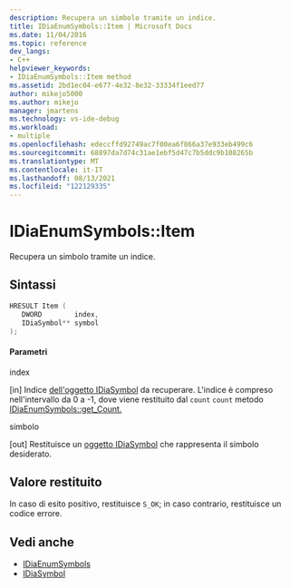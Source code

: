 ```yaml
---
description: Recupera un simbolo tramite un indice.
title: IDiaEnumSymbols::Item | Microsoft Docs
ms.date: 11/04/2016
ms.topic: reference
dev_langs:
- C++
helpviewer_keywords:
- IDiaEnumSymbols::Item method
ms.assetid: 2bd1ec04-e677-4e32-8e32-33334f1eed77
author: mikejo5000
ms.author: mikejo
manager: jmartens
ms.technology: vs-ide-debug
ms.workload:
- multiple
ms.openlocfilehash: edeccffd92749ac7f00ea6f866a37e933eb499c6
ms.sourcegitcommit: 68897da7d74c31ae1ebf5d47c7b5ddc9b108265b
ms.translationtype: MT
ms.contentlocale: it-IT
ms.lasthandoff: 08/13/2021
ms.locfileid: "122129335"
---
```

# <a name="idiaenumsymbolsitem"></a>IDiaEnumSymbols::Item
Recupera un simbolo tramite un indice.

## <a name="syntax"></a>Sintassi

```C++
HRESULT Item ( 
   DWORD        index,
   IDiaSymbol** symbol
);
```

#### <a name="parameters"></a>Parametri
 index

[in] Indice [dell'oggetto IDiaSymbol](../../debugger/debug-interface-access/idiasymbol.md) da recuperare. L'indice è compreso nell'intervallo da 0 a -1, dove viene restituito dal `count` `count` metodo [IDiaEnumSymbols::get_Count.](../../debugger/debug-interface-access/idiaenumsymbols-get-count.md)

 simbolo

[out] Restituisce un [oggetto IDiaSymbol](../../debugger/debug-interface-access/idiasymbol.md) che rappresenta il simbolo desiderato.

## <a name="return-value"></a>Valore restituito
 In caso di esito positivo, restituisce `S_OK`; in caso contrario, restituisce un codice errore.

## <a name="see-also"></a>Vedi anche
- [IDiaEnumSymbols](../../debugger/debug-interface-access/idiaenumsymbols.md)
- [IDiaSymbol](../../debugger/debug-interface-access/idiasymbol.md)

